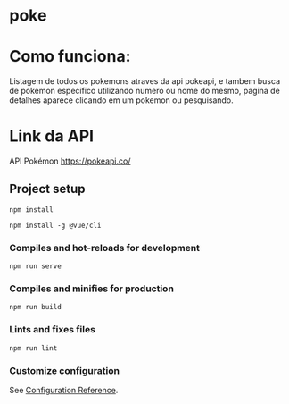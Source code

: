 # poke

# Como funciona:
Listagem de todos os pokemons atraves da api pokeapi, e tambem busca de pokemon especifico utilizando numero ou nome do mesmo, pagina de detalhes aparece clicando em um pokemon ou
pesquisando.

# Link da API

API Pokémon https://pokeapi.co/


## Project setup
```
npm install
```
```
npm install -g @vue/cli
```

### Compiles and hot-reloads for development
```
npm run serve
```

### Compiles and minifies for production
```
npm run build
```

### Lints and fixes files
```
npm run lint
```

### Customize configuration
See [Configuration Reference](https://cli.vuejs.org/config/).
